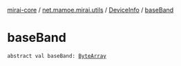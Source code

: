 [mirai-core](../../index.md) / [net.mamoe.mirai.utils](../index.md) / [DeviceInfo](index.md) / [baseBand](./base-band.md)

# baseBand

`abstract val baseBand: `[`ByteArray`](https://kotlinlang.org/api/latest/jvm/stdlib/kotlin/-byte-array/index.html)